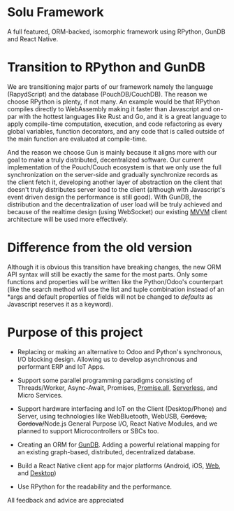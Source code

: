 # Solu Framework
A full featured, ORM-backed, isomorphic framework using RPython, GunDB and React Native.

# Transition to RPython and GunDB
We are transitioning major parts of our framework namely the language (RapydScript) and the database (PouchDB/CouchDB). The reason we choose RPython is plenty, if not many. An example would be that RPython compiles directly to WebAssembly making it faster than Javascript and on-par with the hottest languages like Rust and Go, and it is a great language to apply compile-time computation, execution, and code refactoring as every global variables, function decorators, and any code that is called outside of the main function are evaluated at compile-time.

And the reason we choose Gun is mainly because it aligns more with our goal to make a truly distributed, decentralized software. Our current implementation of the Pouch/Couch ecosystem is that we only use the full synchronization on the server-side and gradually synchronize records as the client fetch it, developing another layer of abstraction on the client that doesn't truly distributes server load to the client (although with Javascript's event driven design the performance is still good). With GunDB, the distribution and the decentralization of user load will be truly achieved and because of the realtime design (using WebSocket) our existing [MVVM](https://en.m.wikipedia.org/wiki/Model–view–viewmodel) client architecture will be used more effectively.

# Difference from the old version
Although it is obvious this transition have breaking changes, the new ORM API syntax will still be exactly the same for the most parts. Only some functions and properties will be written like the Python/Odoo's counterpart (like the search method will use the list and tuple combination instead of an \*args and default properties of fields will not be changed to *defaults* as Javascript reserves it as a keyword).

# Purpose of this project
- Replacing or making an alternative to Odoo and Python's synchronous, I/O blocking design. Allowing us to develop asynchronous and performant ERP and IoT Apps.

- Support some parallel programming paradigms consisting of Threads/Worker, Async-Await, Promises, [Promise.all](https://medium.freecodecamp.org/promise-all-in-javascript-with-example-6c8c5aea3e32), [Serverless](https://en.m.wikipedia.org/wiki/Serverless_computing), and Micro Services.

- Support hardware interfacing and IoT on the Client (Desktop/Phone) and Server, using technologies like WebBluetooth, WebUSB, <del>Cordova, Cordova/</del>Node.js General Purpose I/O, React Native Modules, and we planned to support Microcontrollers or SBCs too.

- Creating an ORM for [GunDB](https://gun.eco). Adding a powerful relational mapping for an existing graph-based, distributed, decentralized database.

- Build a React Native client app for major platforms (Android, iOS, [Web](https://docs.expo.io/workflow/web/), and [Desktop](https://microsoft.github.io/react-native-windows/))

- Use RPython for the readability and the performance.

All feedback and advice are appreciated
